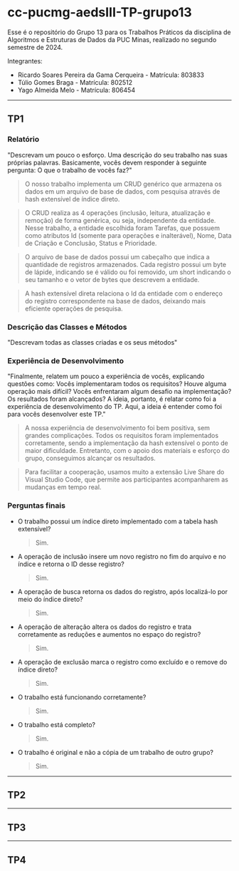# cc-pucmg-aedsIII-TP-grupo13
Esse é o repositório do Grupo 13 para os Trabalhos Práticos da disciplina de Algoritmos e Estruturas de Dados da PUC Minas, realizado no segundo semestre de 2024.

Integrantes:
  - Ricardo Soares Pereira da Gama Cerqueira  - Matrícula: 803833
  - Túlio Gomes Braga                         - Matrícula: 802512
  - Yago Almeida Melo                         - Matrícula: 806454

---
## TP1

### Relatório
"Descrevam um pouco o esforço. Uma descrição do seu trabalho nas suas próprias palavras. 
Basicamente, vocês devem responder à seguinte pergunta: O que o trabalho de vocês faz?"

> O nosso trabalho implementa um CRUD genérico que armazena os dados em um arquivo de base de dados, com pesquisa através de hash extensível de índice direto.

> O CRUD realiza as 4 operações (inclusão, leitura, atualização e remoção) de forma genérica, ou seja, independente da entidade. Nesse trabalho, a entidade escolhida foram Tarefas, que possuem como atributos Id (somente para operações e inalterável), Nome, Data de Criação e Conclusão, Status e Prioridade.

> O arquivo de base de dados possui um cabeçalho que indica a quantidade de registros armazenados. Cada registro possui um byte de lápide, indicando se é válido ou foi removido, um short indicando o seu tamanho e o vetor de bytes que descrevem a entidade.

> A hash extensível direta relaciona o Id da entidade com o endereço do registro correspondente na base de dados, deixando mais eficiente operações de pesquisa.

### Descrição das Classes e Métodos
"Descrevam todas as classes criadas e os seus métodos"

### Experiência de Desenvolvimento
"Finalmente, relatem um pouco a experiência de vocês, explicando questões como: Vocês implementaram todos os requisitos? Houve alguma operação mais difícil? 
Vocês enfrentaram algum desafio na implementação? Os resultados foram alcançados?
A ideia, portanto, é relatar como foi a experiência de desenvolvimento do TP. Aqui, a ideia é entender como foi para vocês desenvolver este TP."

> A nossa experiência de desenvolvimento foi bem positiva, sem grandes complicações. Todos os requisitos foram implementados corretamente, sendo a implementação da hash extensível o ponto de maior dificuldade. Entretanto, com o apoio dos materiais e esforço do grupo, conseguimos alcançar os resultados.

> Para facilitar a cooperação, usamos muito a extensão Live Share do Visual Studio Code, que permite aos participantes acompanharem as mudanças em tempo real.

### Perguntas finais

- O trabalho possui um índice direto implementado com a tabela hash extensível?
  > Sim.
- A operação de inclusão insere um novo registro no fim do arquivo e no índice e retorna o ID desse registro?
  > Sim.
- A operação de busca retorna os dados do registro, após localizá-lo por meio do índice direto?
  > Sim.
- A operação de alteração altera os dados do registro e trata corretamente as reduções e aumentos no espaço do registro?
  > Sim.
- A operação de exclusão marca o registro como excluído e o remove do índice direto?
  > Sim.
- O trabalho está funcionando corretamente?
  > Sim.
- O trabalho está completo?
  > Sim.
- O trabalho é original e não a cópia de um trabalho de outro grupo?
  > Sim.
---
## TP2
---
## TP3
---
## TP4

